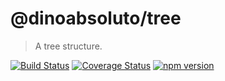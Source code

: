 # @dinoabsoluto/tree

> A tree structure.

[![Build Status](https://travis-ci.com/dino-absoluto/tree-js.svg?branch=master)](https://travis-ci.com/dino-absoluto/tree-js)
[![Coverage Status](https://coveralls.io/repos/github/dino-absoluto/tree-js/badge.svg?branch=master)](https://coveralls.io/github/dino-absoluto/tree-js?branch=master)
[![npm version](https://badge.fury.io/js/%40dinoabsoluto%2Ftree.svg)](https://badge.fury.io/js/%40dinoabsoluto%2Ftree)
